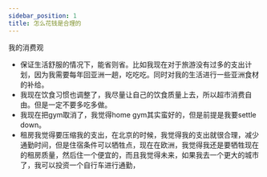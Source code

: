 ```yaml
---
sidebar_position: 1
title: 怎么花钱是合理的
---
```


我的消费观

- 保证生活舒服的情况下，能省则省。比如我现在对于旅游没有过多的支出计划，因为我需要每年回亚洲一趟，吃吃吃。同时对我的生活进行一些亚洲食材的补给。
- 我现在饮食习惯也调整了，我尽量让自己的饮食质量上去，所以超市消费自由。但是一定不要多吃多做。
- 我现在把gym取消了，我觉得home gym其实蛮好的，但是前提是我要settle down。
- 租房我觉得要压缩我的支出，在北京的时候，我觉得我的支出就很合理，减少通勤时间，但是住宿条件可以牺牲点，现在在欧洲，我觉得我还是要牺牲现在的租房质量，然后住一个便宜的，而且我觉得未来，如果我去一个更大的城市了，我可以投资一个自行车进行通勤，


